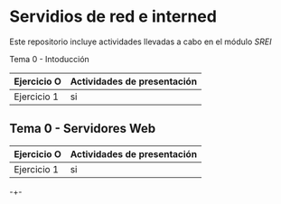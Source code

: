 # Servidios de red e interned
Este repositorio incluye actividades llevadas a cabo en el módulo 
*SREI*

Tema 0 - Intoducción

Ejercicio O | Actividades de presentación 
------------|-
Ejercicio 1 | si




Tema 0 - Servidores Web
--
Ejercicio O | Actividades de presentación 
------------|-
Ejercicio 1 | si
-+-
